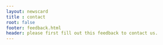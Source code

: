 ```yaml
---
layout: newscard
title : contact
root: false
footer: feedback.html
header: please first fill out this feedback to contact us.
---
```

